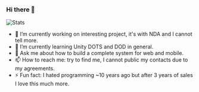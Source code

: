 ### Hi there 👋

![Stats](https://github-readme-stats.vercel.app/api?username=dan-leech&count_private=true&include_all_commits=true&show_icons=true)

- 🔭 I’m currently working on interesting project, it's with NDA and I cannot tell more.
- 🌱 I’m currently learning Unity DOTS and DOD in general.
- 💬 Ask me about how to build a complete system for web and mobile.
- 📫 How to reach me: try to find me, I cannot public my contacts due to my agreements.
- ⚡ Fun fact: I hated programming ~10 years ago but after 3 years of sales I love this much more.
